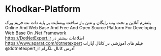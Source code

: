 # Khodkar-Platform
پلتفرم آنلاین و تحت وب رایگان و متن باز ساخت وبسایت بر پایه دات نت فریم ورک
<br>
Online And Web Base And Free And Open Source Platform For Developing Web Base On .Net Framework
<br>
 https://DotNetExpert.ir اطلاعات بیشتر در
<br>
https://www.aparat.com/dotnetexpert فیلم های آموزشی در کانال آپارات
<br>
@dotnetexpert_ir  آدرس کانال تلگرام
